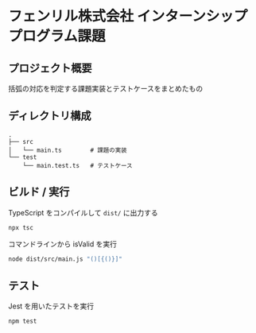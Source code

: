 # フェンリル株式会社 インターンシップ プログラム課題

## プロジェクト概要

括弧の対応を判定する課題実装とテストケースをまとめたもの

## ディレクトリ構成

```plaintext
.
├── src
│   └── main.ts        # 課題の実装
└── test
    └── main.test.ts   # テストケース
```

## ビルド / 実行

TypeScript をコンパイルして `dist/` に出力する

```bash
npx tsc
```

コマンドラインから isValid を実行

```bash
node dist/src/main.js "()[{()}]"
```

## テスト

Jest を用いたテストを実行

```bash
npm test
```
